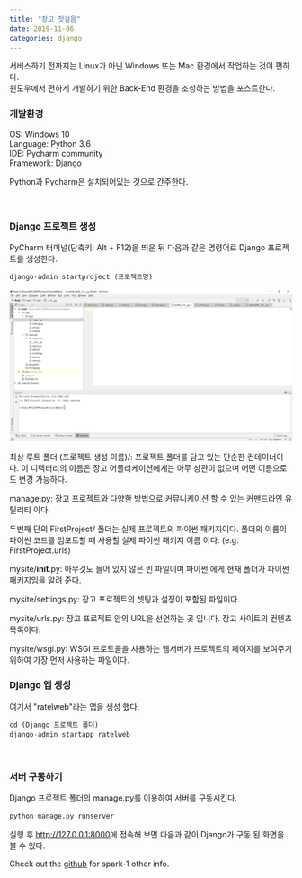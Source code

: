 ```yaml
---
title: "장고 첫걸음"
date: 2019-11-06
categories: django
---
```

서비스하기 전까지는 Linux가 아닌 Windows 또는 Mac 환경에서 작업하는 것이 편하다. <br/>
윈도우에서 편하게 개발하기 위한 Back-End 환경을 조성하는 방법을 포스트한다.

### 개발환경
OS: Windows 10 <br/>
Language: Python 3.6 <br/>
IDE: Pycharm community <br/>
Framework: Django

Python과 Pycharm은 설치되어있는 것으로 간주한다.
<br/>
<br/>
<br/>

### Django 프로젝트 생성
PyCharm 터미널(단축키: Alt + F12)을 띄운 뒤 다음과 같은 명령어로 Django 프로젝트를 생성한다.

```python
django-admin startproject (프로젝트명)
```

![1](/img/django-first/1.png)

최상 루트 폴더 (프로젝트 생성 이름)/: 프로젝트 폴더를 담고 있는 단순한 컨테이너이다. 이 디렉터리의 이름은 장고 어플리케이션에게는 아무 상관이 없으며 어떤 이름으로도 변경 가능하다.

manage.py: 장고 프로젝트와 다양한 방법으로 커뮤니케이션 할 수 있는 커맨드라인 유틸리티 이다. 

두번째 단의 FirstProject/ 폴더는 실제 프로젝트의 파이썬 패키지이다. 폴더의 이름이 파이썬 코드를 임포트할 때 사용할 실제 파이썬 패키지 이름 이다. (e.g. FirstProject.urls)

mysite/__init__.py: 아무것도 들어 있지 않은 빈 파일이며 파이썬 에게 현재 폴더가 파이썬 패키지임을 알려 준다. 

mysite/settings.py: 장고 프로젝트의 셋팅과 설정이 포함된 파일이다.

mysite/urls.py: 장고 프로젝트 안의 URL을 선언하는 곳 입니다. 장고 사이트의 컨텐츠 목록이다.

mysite/wsgi.py: WSGI 프로토콜을 사용하는 웹서버가 프로젝트의 페이지를 보여주기 위하여 가장 먼저 사용하는 파일이다.
<br/>

### Django 앱 생성

여기서 "ratelweb"라는 앱을 생성 했다.

```python
cd (Django 프로젝트 폴더)
django-admin startapp ratelweb
```
<br/>

### 서버 구동하기

Django 프로젝트 폴더의 manage.py를 이용하여 서버를 구동시킨다.

```python
python manage.py runserver
```

실행 후 <http://127.0.0.1:8000>에 접속해 보면 다음과 같이 Django가 구동 된 화면을 볼 수 있다.
<br/>

Check out the [github] for spark-1 other info. 

[github]:   https://github.com/spark-1
